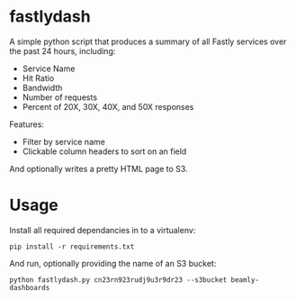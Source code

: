 fastlydash
==========

A simple python script that produces a summary of all Fastly services over the past 24 hours, including:

- Service Name
- Hit Ratio
- Bandwidth
- Number of requests
- Percent of 20X, 30X, 40X, and 50X responses

Features:
- Filter by service name
- Clickable column headers to sort on an field

And optionally writes a pretty HTML page to S3.

Usage
=====

Install all required dependancies in to a virtualenv:

    pip install -r requirements.txt
    
And run, optionally providing the name of an S3 bucket:

    python fastlydash.py cn23rn923rudj9u3r9dr23 --s3bucket beamly-dashboards
